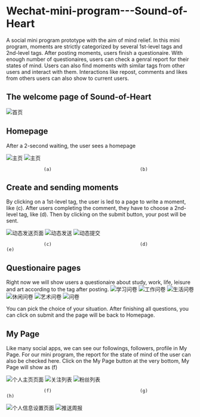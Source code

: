 # Wechat-mini-program---Sound-of-Heart
A social mini program prototype with the aim of mind relief. In this mini program, moments are strictly categorized by several 1st-level tags and 2nd-level tags. After posting moments, users finish a questionaire. With enough number of questionaires, users can check a genral report for their states of mind. Users can also find moments with similar tags from other users and interact with them. Interactions like repost, comments and likes from others users can also show to current users.
## The welcome page of Sound-of-Heart
![首页](https://user-images.githubusercontent.com/55969849/71500511-13858680-281a-11ea-8223-c4bf4a2fe572.PNG)
## Homepage
After a 2-second waiting, the user sees a homepage

![主页](https://user-images.githubusercontent.com/55969849/71500493-11bbc300-281a-11ea-9445-839cc77abc5a.PNG)
![主页](https://user-images.githubusercontent.com/55969849/71500492-11bbc300-281a-11ea-9036-c577b7591367.jpg)

                  (a)                                 (b)
## Create and sending moments
By clicking on a 1st-level tag, the user is led to a page to write a moment, like (c). After users completing the comment, they have to choose a 2nd-level tag, like (d). Then by clicking on the submit button, your post will be sent.

![动态发送页面](https://user-images.githubusercontent.com/55969849/71500497-12545980-281a-11ea-9afc-a597912f9947.PNG)
![动态发送](https://user-images.githubusercontent.com/55969849/71500496-12545980-281a-11ea-8aac-243c056e834b.jpg)
![动态提交](https://user-images.githubusercontent.com/55969849/71500499-12545980-281a-11ea-8f2b-f456a9bc01e2.jpg)


                  (c)                                 (d)                                 (e)
## Questionaire pages
Right now we will show users a questionaire about study, work, life, leisure and art according to the tag after posting. 
![学习问卷](https://user-images.githubusercontent.com/55969849/71500501-12545980-281a-11ea-894b-8f3fbe0c6ace.PNG)
![工作问卷](https://user-images.githubusercontent.com/55969849/71500502-12545980-281a-11ea-9302-50b14e2c88cb.PNG)
![生活问卷](https://user-images.githubusercontent.com/55969849/71500506-12ecf000-281a-11ea-9280-572481d4887f.PNG)
![休闲问卷](https://user-images.githubusercontent.com/55969849/71500494-11bbc300-281a-11ea-8061-6d303d72644e.PNG)
![艺术问卷](https://user-images.githubusercontent.com/55969849/71500509-13858680-281a-11ea-9240-d55e798e01bb.PNG)
![问卷](https://user-images.githubusercontent.com/55969849/71500510-13858680-281a-11ea-9abb-44b82652d6ec.jpg)

You can pick the choice of your situation. After finishing all questions, you can click on submit and the page will be back to Homepage.

## My Page
Like many social apps, we can see our followings, followers, profile in My Page. For our mini program, the report for the state of mind of the user can also be checked here. Click on the My Page button at the very bottom, My Page will show as (f)

![个人主页页面](https://user-images.githubusercontent.com/55969849/71501361-f69f8200-281e-11ea-9766-95b480004b4b.PNG)
![关注列表](https://user-images.githubusercontent.com/55969849/71500495-11bbc300-281a-11ea-87b9-2ac7d5cf37eb.PNG)
![粉丝列表](https://user-images.githubusercontent.com/55969849/71500508-12ecf000-281a-11ea-98cc-195ab88a541f.PNG)
                  
                  (f)                                 (g)                                 (h)
![个人信息设置页面](https://user-images.githubusercontent.com/55969849/71500491-11bbc300-281a-11ea-8216-cd609f4340f9.PNG)
![推送周报](https://user-images.githubusercontent.com/55969849/71500505-12ecf000-281a-11ea-9bac-a98c92c00d6d.PNG)
